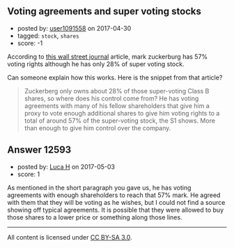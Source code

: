 ## Voting agreements and super voting stocks

- posted by: [user1091558](https://stackexchange.com/users/1098507/user1091558) on 2017-04-30
- tagged: `stock`, `shares`
- score: -1

According to [this wall street journal][1] article, mark zuckerburg has 57% voting rights although he has only 28% of super voting stock.

Can someone explain how this works. Here is the snippet from that article?

> Zuckerberg only owns about 28% of those super-voting Class B shares,
> so where does his control come from? He has voting agreements with
> many of his fellow shareholders that give him a proxy to vote enough
> additional shares to give him voting rights to a total of around 57%
> of the super-voting stock, the S1 shows. More than enough to give him
> control over the company.

  


  [1]: https://blogs.wsj.com/deals/2012/02/01/at-facebook-governance-zuckerberg/


## Answer 12593

- posted by: [Luca H](https://stackexchange.com/users/10818226/luca-h) on 2017-05-03
- score: 1

As mentioned in the short paragraph you gave us, he has voting agreements with enough shareholders to reach that 57% mark. He agreed with them that they will be voting as he wishes, but I could not find a source showing off typical agreements. It is possible that they were allowed to buy those shares to a lower price or something along those lines.



---

All content is licensed under [CC BY-SA 3.0](https://creativecommons.org/licenses/by-sa/3.0/).
